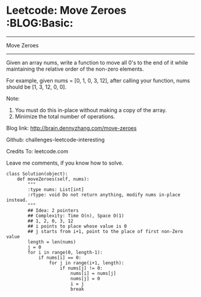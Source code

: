 # Leetcode: Move Zeroes     :BLOG:Basic:


---

Move Zeroes  

---

Given an array nums, write a function to move all 0's to the end of it while maintaining the relative order of the non-zero elements.  

For example, given nums = [0, 1, 0, 3, 12], after calling your function, nums should be [1, 3, 12, 0, 0].  

Note:  
1.  You must do this in-place without making a copy of the array.
2.  Minimize the total number of operations.

Blog link: <http://brain.dennyzhang.com/move-zeroes>  

Github: challenges-leetcode-interesting  

Credits To: leetcode.com  

Leave me comments, if you know how to solve.  

    class Solution(object):
        def moveZeroes(self, nums):
            """
            :type nums: List[int]
            :rtype: void Do not return anything, modify nums in-place instead.
            """
            ## Idea: 2 pointers
            ## Complexity: Time O(n), Space O(1)
            ## 1, 2, 0, 3, 12
            ## i points to place whose value is 0
            ## j starts from i+1, point to the place of first non-Zero value
            length = len(nums)
            j = 0
            for i in range(0, length-1):
                if nums[i] == 0:
                    for j in range(i+1, length):
                        if nums[j] != 0:
                            nums[i] = nums[j]
                            nums[j] = 0
                            i = j
                            break